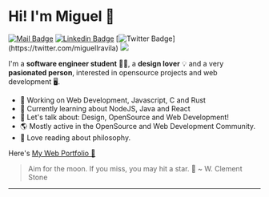 # Hi! I'm Miguel 👋

[![Mail Badge](https://img.shields.io/badge/-miguelravila@protonmail.com-c14438?style=for-the-badge&logo=ProtonMail&logoColor=white&link=mailto:miguelravila@protonmail.com)](mailto:miguelravila@protonmail.com ) [![Linkedin Badge](https://img.shields.io/badge/-miguellravila-blue?style=for-the-badge&logo=Linkedin&logoColor=white&link=https://www.linkedin.com/in/MiguelRAvila/)](https://www.linkedin.com/in/miguellravila/) [![Twitter Badge](https://img.shields.io/badge/-@miguellravila-1ca0f1?style=for-the-badge&labelColor=1ca0f1&logo=twitter&logoColor=white&link=https://twitter.com/_miguelrravila_)](https://twitter.com/miguellravila) 
![](https://img.shields.io/github/stars/miguelravila?affiliations=OWNER%2CCOLLABORATOR&style=for-the-badge)

I'm a **software engineer student** 👨‍💻, a **design lover** 💡 and a very **pasionated person**, interested in opensource projects and web development 
🖥️. 

- 🚀 Working on Web Development, Javascript, C and Rust
- 🌱 Currently learning about NodeJS, Java and React
- 💭 Let's talk about: Design, OpenSource and Web Development!
- 🌎 Mostly active in the OpenSource and Web Development Community.
- 📖 Love reading about philosophy.



Here's [My Web Portfolio 💙](http://miguelravila.me) 

> Aim for the moon. If you miss, you may hit a star. 🌟
>   ~ W. Clement Stone
---

